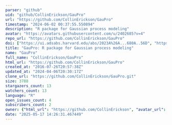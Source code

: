 ```yaml
---
parser: "github"
uid: "github/CollinErickson/GauPro"
url: "https://github.com/CollinErickson/GauPro"
timestamp: "2024-06-02 00:37:55.550894"
description: "R package for Gaussian process modeling"
avatar: "https://avatars.githubusercontent.com/u/2402685?v=4"
repo_url: "https://github.com/CollinErickson/GauPro"
doi: ["https://ui.adsabs.harvard.edu/abs/2023A%26A...680A..56D", "https://ui.adsabs.harvard.edu/abs/2024ascl.soft05007E/abstract"]
title: "GauPro: R package for Gaussian process modeling"
name: "GauPro"
full_name: "CollinErickson/GauPro"
html_url: "https://github.com/CollinErickson/GauPro"
created_at: "2016-07-26T20:57:38Z"
updated_at: "2024-04-06T20:30:17Z"
clone_url: "https://github.com/CollinErickson/GauPro.git"
size: 3788
stargazers_count: 13
watchers_count: 13
language: "R"
open_issues_count: 4
subscribers_count: 2
owner: {"html_url": "https://github.com/CollinErickson", "avatar_url": "https://avatars.githubusercontent.com/u/2402685?v=4", "login": "CollinErickson", "type": "User"}
date: "2025-05-17 14:26:31.467449"
---
```

